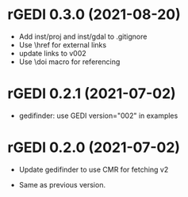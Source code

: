 <!-- NEWS.md is maintained by https://cynkra.github.io/fledge, do not edit -->

# rGEDI 0.3.0 (2021-08-20)

* Add inst/proj and inst/gdal to .gitignore
* Use \href for external links
* update links to v002
* Use \doi macro for referencing


# rGEDI 0.2.1 (2021-07-02)

* gedifinder: use GEDI version="002" in examples


# rGEDI 0.2.0 (2021-07-02)

* Update gedifinder to use CMR for fetching v2
- Same as previous version.
